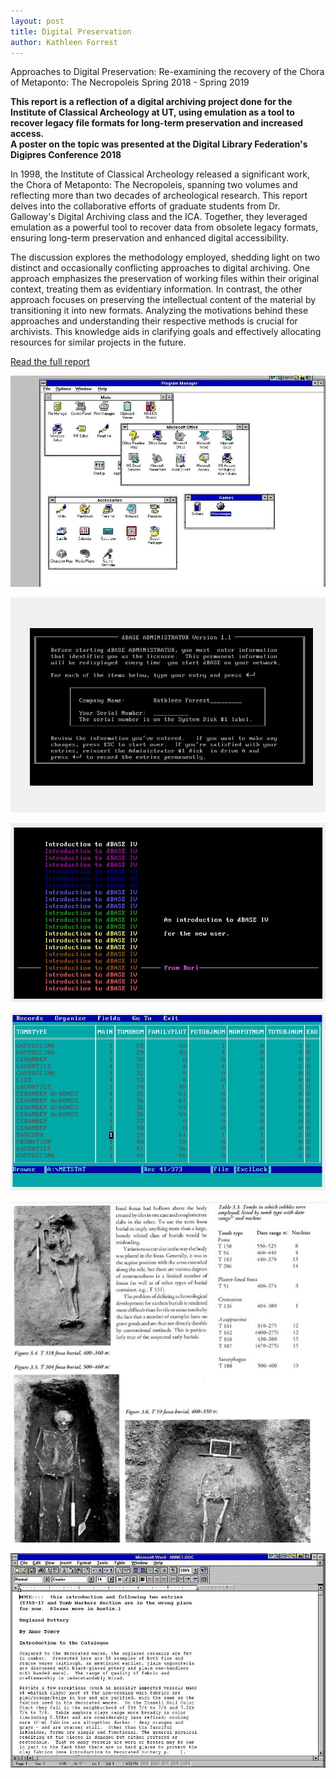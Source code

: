 ```yaml
---
layout: post
title: Digital Preservation
author: Kathleen Forrest
---
```

Approaches to Digital Preservation: Re-examining the recovery of the Chora of Metaponto: The Necropoleis Spring 2018 - Spring 2019

**This report is a reflection of a digital archiving project done for the Institute of Classical Archeology at UT, using emulation as a tool to recover legacy file formats for long-term preservation and increased access.** <br>
**A poster on the topic was presented at the Digital Library Federation's Digipres Conference 2018**

In 1998, the Institute of Classical Archeology released a significant work, the Chora of Metaponto: The Necropoleis, spanning two volumes and reflecting more than two decades of archeological research. This report delves into the collaborative efforts of graduate students from Dr. Galloway's Digital Archiving class and the ICA. Together, they leveraged emulation as a powerful tool to recover data from obsolete legacy formats, ensuring long-term preservation and enhanced digital accessibility.

The discussion explores the methodology employed, shedding light on two distinct and occasionally conflicting approaches to digital archiving. One approach emphasizes the preservation of working files within their original context, treating them as evidentiary information. In contrast, the other approach focuses on preserving the intellectual content of the material by transitioning it into new formats. Analyzing the motivations behind these approaches and understanding their respective methods is crucial for archivists. This knowledge aids in clarifying goals and effectively allocating resources for similar projects in the future.

[Read the full report](https://raw.githubusercontent.com/katforrest/katforrest.github.io/master/assets/docs/Forrest_Approaches+to+Digital+Preservation.pdf)

![Preservation1](https://raw.githubusercontent.com/katforrest/katforrest.github.io/master/assets/img/Preservation1.jpg)

![Preservation2](https://raw.githubusercontent.com/katforrest/katforrest.github.io/master/assets/img/Preservation2.jpg)

![Preservation3](https://raw.githubusercontent.com/katforrest/katforrest.github.io/master/assets/img/Preservation3.jpg)

![Preservation4](https://raw.githubusercontent.com/katforrest/katforrest.github.io/master/assets/img/Preservation4.jpg)

![Preservation5](https://raw.githubusercontent.com/katforrest/katforrest.github.io/master/assets/img/Preservation5.jpg)

![Preservation6](https://raw.githubusercontent.com/katforrest/katforrest.github.io/master/assets/img/Preservation6.jpg)
